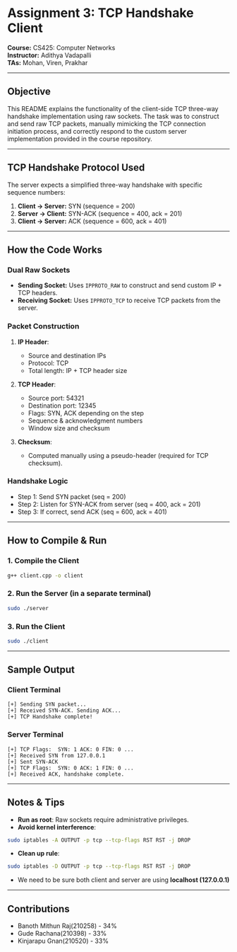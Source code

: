 # Assignment 3: TCP Handshake Client

**Course:** CS425: Computer Networks  
**Instructor:** Adithya Vadapalli  
**TAs:** Mohan, Viren, Prakhar  

---

## Objective

This README explains the functionality of the client-side TCP three-way handshake implementation using raw sockets. The task was to construct and send raw TCP packets, manually mimicking the TCP connection initiation process, and correctly respond to the custom server implementation provided in the course repository.

---

## TCP Handshake Protocol Used

The server expects a simplified three-way handshake with specific sequence numbers:

1. **Client → Server:** SYN (sequence = 200)
2. **Server → Client:** SYN-ACK (sequence = 400, ack = 201)
3. **Client → Server:** ACK (sequence = 600, ack = 401)

---

## How the Code Works

### Dual Raw Sockets

- **Sending Socket:** Uses `IPPROTO_RAW` to construct and send custom IP + TCP headers.
- **Receiving Socket:** Uses `IPPROTO_TCP` to receive TCP packets from the server.

### Packet Construction

1. **IP Header**:
   - Source and destination IPs
   - Protocol: TCP
   - Total length: IP + TCP header size

2. **TCP Header**:
   - Source port: 54321
   - Destination port: 12345
   - Flags: SYN, ACK depending on the step
   - Sequence & acknowledgment numbers
   - Window size and checksum

3. **Checksum**:
   - Computed manually using a pseudo-header (required for TCP checksum).

### Handshake Logic

- Step 1: Send SYN packet (seq = 200)
- Step 2: Listen for SYN-ACK from server (seq = 400, ack = 201)
- Step 3: If correct, send ACK (seq = 600, ack = 401)

---

## How to Compile & Run

### 1. Compile the Client
```bash
g++ client.cpp -o client
```

### 2. Run the Server (in a separate terminal)
```bash
sudo ./server
```

### 3. Run the Client
```bash
sudo ./client
```

---

## Sample Output

### Client Terminal
```
[+] Sending SYN packet...
[+] Received SYN-ACK. Sending ACK...
[+] TCP Handshake complete!
```

### Server Terminal
```
[+] TCP Flags:  SYN: 1 ACK: 0 FIN: 0 ...
[+] Received SYN from 127.0.0.1
[+] Sent SYN-ACK
[+] TCP Flags:  SYN: 0 ACK: 1 FIN: 0 ...
[+] Received ACK, handshake complete.
```

---

## Notes & Tips

- **Run as root**: Raw sockets require administrative privileges.
- **Avoid kernel interference**:
```bash
sudo iptables -A OUTPUT -p tcp --tcp-flags RST RST -j DROP
```
- **Clean up rule**:
```bash
sudo iptables -D OUTPUT -p tcp --tcp-flags RST RST -j DROP
```
- We need to be sure both client and server are using **localhost (127.0.0.1)**

---


## Contributions
- Banoth Mithun Raj(210258) - 34%
- Gude Rachana(210398) - 33%
- Kinjarapu Gnan(210520) - 33%

